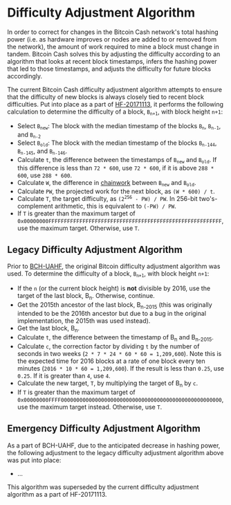 
# Difficulty Adjustment Algorithm

In order to correct for changes in the Bitcoin Cash network's total hashing power (i.e. as hardware improves or nodes are added to or removed from the network), the amount of work required to mine a block must change in tandem.
Bitcoin Cash solves this by adjusting the difficulty according to an algorithm that looks at recent block timestamps, infers the hashing power that led to those timestamps, and adjusts the difficulty for future blocks accordingly.

The current Bitcoin Cash difficulty adjustment algorithm attempts to ensure that the difficulty of new blocks is always closely tied to recent block difficulties.
Put into place as a part of [HF-20171113](/protocol/forks/hf-20171113), it performs the following calculation to determine the difficulty of a block, <code>B<sub>n+1</sub></code>, with block height `n+1`:

 - Select <code>B<sub>new</sub></code>: The block with the median timestamp of the blocks <code>B<sub>n</sub></code>, <code>B<sub>n-1</sub></code>, and <code>B<sub>n-2</sub></code>
 - Select <code>B<sub>old</sub></code>: The block with the median timestamp of the blocks <code>B<sub>n-144</sub></code>, <code>B<sub>n-145</sub></code>, and <code>B<sub>n-146</sub></code>.
 - Calculate `t`, the difference between the timestamps of <code>B<sub>new</sub></code> and <code>B<sub>old</sub></code>.  If this difference is less than `72 * 600`, use `72 * 600`, if it is above `288 * 600`, use `288 * 600`.
 - Calculate `W`, the difference in [chainwork](/protocol/blockchain/proof-of-work#chainwork) between <code>B<sub>new</sub></code> and <code>B<sub>old</sub></code>.
 - Calculate `PW`, the projected work for the next block, as `(W * 600) / t`.
 - Calculate `T`, the target difficulty, as <code>(2<sup>256</sup> - PW) / PW</code>.  In 256-bit two's-complement arithmetic, this is equivalent to `(-PW) / PW`.
 - If `T` is greater than the maximum target of `0x00000000FFFFFFFFFFFFFFFFFFFFFFFFFFFFFFFFFFFFFFFFFFFFFFFFFFFFFFFF`, use the maximum target.  Otherwise, use `T`.

## Legacy Difficulty Adjustment Algorithm

Prior to [BCH-UAHF](/protocol/forks/bch-uahf), the original Bitcoin difficulty adjustment algorithm was used.
To determine the difficulty of a block, <code>B<sub>n+1</sub></code>, with block height `n+1`:

 - If the `n` (or the current block height) is **not** divisible by 2016, use the target of the last block, B<sub>n</sub>.  Otherwise, continue.
 - Get the 2015th ancestor of the last block, B<sub>n-2015</sub> (this was originally intended to be the 2016th ancestor but due to a bug in the original implementation, the 2015th was used instead).
 - Get the last block, B<sub>n</sub>.
 - Calculate `t`, the difference between the timestamp of B<sub>n</sub> and B<sub>n-2015</sub>.
 - Calculate `c`, the correction factor by dividing `t` by the number of seconds in two weeks (`2 * 7 * 24 * 60 * 60 = 1,209,600`).  Note this is the expected time for 2016 blocks at a rate of one block every ten minutes (`2016 * 10 * 60 = 1,209,600`). If the result is less than `0.25`, use `0.25`.  If it is greater than `4`, use `4`.
 - Calculate the new target, `T`, by multiplying the target of B<sub>n</sub> by `c`.
 - If `T` is greater than the maximum target of `0x00000000FFFF0000000000000000000000000000000000000000000000000000`, use the maximum target instead.  Otherwise, use `T`.

## Emergency Difficulty Adjustment Algorithm

As a part of BCH-UAHF, due to the anticipated decrease in hashing power, the following adjustment to the legacy difficulty adjustment algorithm above was put into place:

 - ...

This algorithm was superseded by the current difficulty adjustment algorithm as a part of HF-20171113.